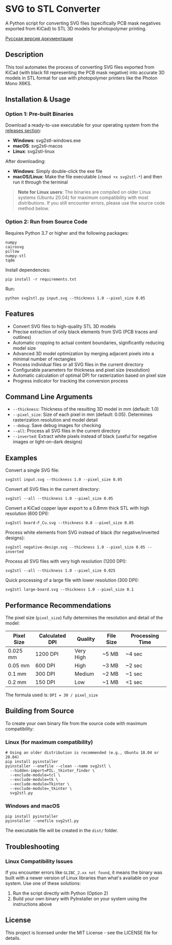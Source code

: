 # SVG to STL Converter

A Python script for converting SVG files (specifically PCB mask negatives exported from KiCad) to STL 3D models for photopolymer printing.

[Русская версия документации](readme.md)

## Description

This tool automates the process of converting SVG files exported from KiCad (with black fill representing the PCB mask negative) into accurate 3D models in STL format for use with photopolymer printers like the Photon Mono X6KS.

## Installation & Usage

### Option 1: Pre-built Binaries

Download a ready-to-use executable for your operating system from the [releases section](https://github.com/YOURNAME/svg-to-stl/releases):

- **Windows**: svg2stl-windows.exe
- **macOS**: svg2stl-macos
- **Linux**: svg2stl-linux

After downloading:
- **Windows**: Simply double-click the exe file
- **macOS/Linux**: Make the file executable (`chmod +x svg2stl-*`) and then run it through the terminal

> **Note for Linux users**: The binaries are compiled on older Linux systems (Ubuntu 20.04) for maximum compatibility with most distributions. If you still encounter errors, please use the source code method below.

### Option 2: Run from Source Code

Requires Python 3.7 or higher and the following packages:
```
numpy
cairosvg
pillow
numpy-stl
tqdm
```

Install dependencies:
```
pip install -r requirements.txt
```

Run:
```
python svg2stl.py input.svg --thickness 1.0 --pixel_size 0.05
```

## Features

- Convert SVG files to high-quality STL 3D models
- Precise extraction of only black elements from SVG (PCB traces and outlines)
- Automatic cropping to actual content boundaries, significantly reducing model size
- Advanced 3D model optimization by merging adjacent pixels into a minimal number of rectangles
- Process individual files or all SVG files in the current directory
- Configurable parameters for thickness and pixel size (resolution)
- Automatic calculation of optimal DPI for rasterization based on pixel size
- Progress indicator for tracking the conversion process

## Command Line Arguments

- `--thickness`: Thickness of the resulting 3D model in mm (default: 1.0)
- `--pixel_size`: Size of each pixel in mm (default: 0.05). Determines rasterization resolution and model detail
- `--debug`: Save debug images for checking
- `--all`: Process all SVG files in the current directory
- `--inverted`: Extract white pixels instead of black (useful for negative images or light-on-dark designs)

## Examples

Convert a single SVG file:
```
svg2stl input.svg --thickness 1.0 --pixel_size 0.05
```

Convert all SVG files in the current directory:
```
svg2stl --all --thickness 1.0 --pixel_size 0.05
```

Convert a KiCad copper layer export to a 0.8mm thick STL with high resolution (600 DPI):
```
svg2stl board-F_Cu.svg --thickness 0.8 --pixel_size 0.05
```

Process white elements from SVG instead of black (for negative/inverted designs):
```
svg2stl negative-design.svg --thickness 1.0 --pixel_size 0.05 --inverted
```

Process all SVG files with very high resolution (1200 DPI):
```
svg2stl --all --thickness 1.0 --pixel_size 0.025
```

Quick processing of a large file with lower resolution (300 DPI):
```
svg2stl large-board.svg --thickness 1.0 --pixel_size 0.1
```

## Performance Recommendations

The pixel size (`pixel_size`) fully determines the resolution and detail of the model:

| Pixel Size | Calculated DPI | Quality | File Size | Processing Time |
|------------|----------------|---------|-----------|-----------------|
| 0.025 mm   | 1200 DPI       | Very High | ~5 MB   | ~4 sec          |
| 0.05 mm    | 600 DPI        | High    | ~3 MB     | ~2 sec          |
| 0.1 mm     | 300 DPI        | Medium  | ~2 MB     | ~1 sec          |
| 0.2 mm     | 150 DPI        | Low     | ~1 MB     | <1 sec          |

The formula used is: `DPI = 30 / pixel_size`

## Building from Source

To create your own binary file from the source code with maximum compatibility:

### Linux (for maximum compatibility)
```
# Using an older distribution is recommended (e.g., Ubuntu 18.04 or 20.04)
pip install pyinstaller
pyinstaller --onefile --clean --name svg2stl \
  --hidden-import=PIL._tkinter_finder \
  --exclude-module=tcl \
  --exclude-module=tk \
  --exclude-module=Tkinter \
  --exclude-module=_tkinter \
  svg2stl.py
```

### Windows and macOS
```
pip install pyinstaller
pyinstaller --onefile svg2stl.py
```

The executable file will be created in the `dist/` folder.

## Troubleshooting

### Linux Compatibility Issues

If you encounter errors like `GLIBC_2.xx not found`, it means the binary was built with a newer version of Linux libraries than what's available on your system. Use one of these solutions:

1. Run the script directly with Python (Option 2)
2. Build your own binary with PyInstaller on your system using the instructions above

## License

This project is licensed under the MIT License - see the LICENSE file for details. 